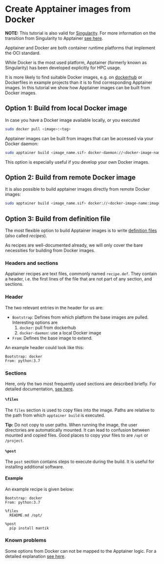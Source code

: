 # Create Apptainer images from Docker

**NOTE:** This tutorial is also valid for [Singularity](https://sylabs.io/singularity/). For more information on the transition from Singularity to Apptainer [see here](https://www.linuxfoundation.org/press-release/new-linux-foundation-project-accelerates-collaboration-on-container-systems-between-enterprise-and-high-performance-computing-environments/).

Apptainer and Docker are both container runtime platforms that implement the OCI standard.

While Docker is the most used platform, Apptainer (formerly known as Singularity) has been developed explicitly for HPC usage.

It is more likely to find suitable Docker images, e.g. on [dockerhub](https://hub.docker.com/) or Dockerfiles in example projects than it is to find corresponding Apptainer images.
In this tutorial we show how Apptainer images can be built from Docker images.

## Option 1: Build from local Docker image

In case you have a Docker image available locally, or you executed

```bash
sudo docker pull <image>:<tag>
```

Apptainer images can be built from images that can be accessed via your Docker daemon:

```bash
sudo apptainer build <image_name.sif> docker-daemon://<docker-image-name:image-tag>
```

This option is especially useful if you develop your own Docker images.

## Option 2: Build from remote Docker image

It is also possible to build apptainer images directly from remote Docker images:

```bash
sudo apptainer build <image_name.sif> docker://<docker-image-name:image-tag>
```

## Option 3: Build from definition file

The most flexible option to build Apptainer images is to write [definition files](https://apptainer.org/docs/user/main/definition_files.html) (also called _recipes_).

As recipes are well-documented already, we will only cover the bare necessities for building from Docker images.

### Headers and sections

Apptainer recipes are text files, commonly named `recipe.def`. They contain a header, i.e. the first lines of the file that are not part of any section, and sections.

### Header

The two relevant entries in the header for us are:

 - `Bootstrap`: Defines from which platform the base images are pulled. Interesting options are 
   1. `docker`: pull from dockerhub
   2. `docker-daemon`: use a local Docker image
 - `From`: Defines the base image to extend.

An example header could look like this:

```
Bootstrap: docker
From: python:3.7
```

### Sections

Here, only the two most frequently used sections are described briefly. For detailed documentation, [see here](https://apptainer.org/user-docs/master/definition_files.html#sections).

#### `%files`

The `files` section is used to copy files into the image. Paths are relative to the path from which `apptainer build` is executed. 

**Tip:** Do not copy to user paths. When running the image, the user directories are automatically mounted. It can lead to confusion between mounted and copied files. Good places to copy your files to are `/opt` or `/project`.


#### `%post`

The `post` section contains steps to execute during the build. It is useful for installing additional software.

#### Example

An example recipe is given below:

```
Bootstrap: docker
From: python:3.7

%files
  README.md /opt/

%post
  pip install mantik
``` 

### Known problems

Some options from Docker can not be mapped to the Apptainer logic. For a detailed explanation [see here](https://apptainer.org/user-docs/master/singularity_and_docker.html#differences-and-limitations-vs-docker).
